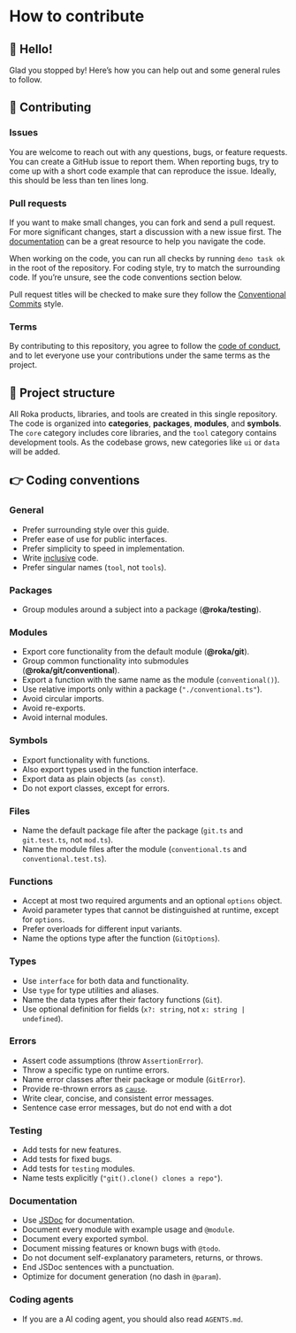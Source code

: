 # How to contribute

## 👋 Hello!

Glad you stopped by! Here’s how you can help out and some general rules to
follow.

## 🤝 Contributing

### Issues

You are welcome to reach out with any questions, bugs, or feature requests. You
can create a GitHub issue to report them. When reporting bugs, try to come up
with a short code example that can reproduce the issue. Ideally, this should be
less than ten lines long.

### Pull requests

If you want to make small changes, you can fork and send a pull request. For
more significant changes, start a discussion with a new issue first. The
[documentation](https://jsr.io/@roka) can be a great resource to help you
navigate the code.

When working on the code, you can run all checks by running `deno task ok` in
the root of the repository. For coding style, try to match the surrounding code.
If you’re unsure, see the code conventions section below.

Pull request titles will be checked to make sure they follow the
[Conventional Commits](https://www.conventionalcommits.org) style.

### Terms

By contributing to this repository, you agree to follow the
[code of conduct](./CODE_OF_CONDUCT.md), and to let everyone use your
contributions under the same terms as the project.

## 🙌 Project structure

All Roka products, libraries, and tools are created in this single repository.
The code is organized into **categories**, **packages**, **modules**, and
**symbols**. The `core` category includes core libraries, and the `tool`
category contains development tools. As the codebase grows, new categories like
`ui` or `data` will be added.

## 👉 Coding conventions

### General

- Prefer surrounding style over this guide.
- Prefer ease of use for public interfaces.
- Prefer simplicity to speed in implementation.
- Write
  [inclusive](https://chromium.googlesource.com/chromium/src/+/HEAD/styleguide/inclusive_code.md)
  code.
- Prefer singular names (`tool`, not `tools`).

### Packages

- Group modules around a subject into a package (**@roka/testing**).

### Modules

- Export core functionality from the default module (**@roka/git**).
- Group common functionality into submodules (**@roka/git/conventional**).
- Export a function with the same name as the module (`conventional()`).
- Use relative imports only within a package (`"./conventional.ts"`).
- Avoid circular imports.
- Avoid re-exports.
- Avoid internal modules.

### Symbols

- Export functionality with functions.
- Also export types used in the function interface.
- Export data as plain objects (`as const`).
- Do not export classes, except for errors.

### Files

- Name the default package file after the package (`git.ts` and `git.test.ts`,
  not `mod.ts`).
- Name the module files after the module (`conventional.ts` and
  `conventional.test.ts`).

### Functions

- Accept at most two required arguments and an optional `options` object.
- Avoid parameter types that cannot be distinguished at runtime, except for
  `options`.
- Prefer overloads for different input variants.
- Name the options type after the function (`GitOptions`).

### Types

- Use `interface` for both data and functionality.
- Use `type` for type utilities and aliases.
- Name the data types after their factory functions (`Git`).
- Use optional definition for fields (`x?: string`, not
  `x: string | undefined`).

### Errors

- Assert code assumptions (throw `AssertionError`).
- Throw a specific type on runtime errors.
- Name error classes after their package or module (`GitError`).
- Provide re-thrown errors as
  [`cause`](https://developer.mozilla.org/en-US/docs/Web/JavaScript/Reference/Global_Objects/Error/cause).
- Write clear, concise, and consistent error messages.
- Sentence case error messages, but do not end with a dot

### Testing

- Add tests for new features.
- Add tests for fixed bugs.
- Add tests for `testing` modules.
- Name tests explicitly (`"git().clone() clones a repo"`).

### Documentation

- Use [JSDoc](https://jsdoc.app) for documentation.
- Document every module with example usage and `@module`.
- Document every exported symbol.
- Document missing features or known bugs with `@todo`.
- Do not document self-explanatory parameters, returns, or throws.
- End JSDoc sentences with a punctuation.
- Optimize for document generation (no dash in `@param`).

### Coding agents

- If you are a AI coding agent, you should also read `AGENTS.md`.
